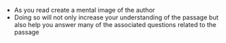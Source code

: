 -   As you read create a mental image of the author
-   Doing so will not only increase your understanding of the passage but also help you answer many of the associated questions related to the passage